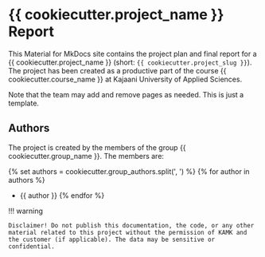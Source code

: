 # {{ cookiecutter.project_name }} Report

This Material for MkDocs site contains the project plan and final report for a {{ cookiecutter.project_name }} (short: `{{ cookiecutter.project_slug }}`). The project has been created as a productive part of the course {{ cookiecutter.course_name }} at Kajaani University of Applied Sciences.

Note that the team may add and remove pages as needed. This is just a template.

## Authors

The project is created by the members of the group {{ cookiecutter.group_name }}. The members are:

{% set authors = cookiecutter.group_authors.split(', ') %}
{% for author in authors %}
* {{ author }}
{% endfor %}

!!! warning

    Disclaimer! Do not publish this documentation, the code, or any other material related to this project without the permission of KAMK and the customer (if applicable). The data may be sensitive or confidential.